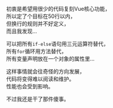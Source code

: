 初衷是希望用很少的代码复刻Vue核心功能，   
所以定了个目标在50行以内，   
但换行的规则并不好定义，  
而且我发现...   
   
可以把所有`if-else`语句用三元运算符替代，   
所有`for`循环用方法替代，   
所有变量声明放在一个对象的属性里...   
   
这样事情就会往奇怪的方向发展，   
代码将变得难以阅读和维护。   
性能也会受到影响。 

不过我还是干了那件傻事。   